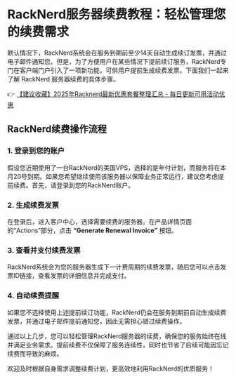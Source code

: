 # RackNerd服务器续费教程：轻松管理您的续费需求

默认情况下，RackNerd系统会在服务到期前至少14天自动生成续订发票，并通过电子邮件通知您。但是，为了方便用户在某些情况下提前续订服务，RackNerd专门在客户端门户引入了一项新功能，可供用户提前生成续费发票。下面我们一起来了解 RackNerd 服务器续费的具体步骤。

👉 [【建议收藏】2025年Racknerd最新优惠套餐整理汇总 - 每日更新可用活动优惠](https://bit.ly/Rack_Nerd)

## RackNerd续费操作流程

### 1. 登录到您的账户
假设您近期使用了一台RackNerd的美国VPS，选择的是年付计划，而服务将在本月20号到期。如果您希望继续使用该服务器以保障业务正常运行，建议您考虑提前续费。首先，请登录到您的RackNerd账户。

### 2. 生成续费发票
在登录后，进入客户中心，选择需要续费的服务器。在产品详情页面的“Actions”部分，点击 **“Generate Renewal Invoice”** 按钮。

### 3. 查看并支付续费发票
RackNerd系统会为您的服务器生成下一计费周期的续费发票，随后您可以点击发票ID链接，查看发票的详细信息并完成支付。

### 4. 自动续费提醒
如果您不选择使用上述提前续订功能，RackNerd仍会在服务到期前自动生成续费发票，并通过电子邮件提前通知您，因此无需担心错过续费操作。

通过以上几步，您可以轻松管理RackNerd服务器的续费，确保您的服务始终在线并满足业务需求。提前续费不仅保障了服务连续性，同时也节省了后续可能因忘记续费而导致的麻烦。

欢迎及时根据自身需求调整续费计划，更高效地利用RackNerd的优质服务！